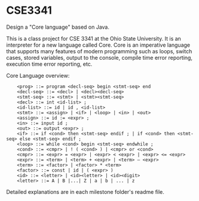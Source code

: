 # CSE3341
Design a "Core language" based on Java.

This is a class project for CSE 3341 at the Ohio State University. It is an interpreter for a new language called Core. Core is an imperative language that supports many features of modern programming such as loops, switch cases, stored variables, output to the console, compile time error reporting, execution time error reporting, etc.

Core Language overview:
```
    <prog> ::= program <decl-seq> begin <stmt-seq> end 
    <decl-seq> ::= <decl> | <decl><decl-seq>
    <stmt-seq> ::= <stmt> | <stmt><stmt-seq>
    <decl> ::= int <id-list> ; 
    <id-list> ::= id | id , <id-list> 
    <stmt> ::= <assign> | <if> | <loop> | <in> | <out> 
    <assign> ::= id := <expr> ;
    <in> ::= input id ; 
    <out> ::= output <expr> ; 
    <if> ::= if <cond> then <stmt-seq> endif ; | if <cond> then <stmt-seq> else <stmt-seq> endif ;
    <loop> ::= while <cond> begin <stmt-seq> endwhile ; 
    <cond> ::= <cmpr> | ! ( <cond> ) | <cmpr> or <cond>
    <cmpr> ::= <expr> = <expr> | <expr> < <expr> | <expr> <= <expr>
    <expr> ::= <term> | <term> + <expr> | <term> – <expr>
    <term> ::= <factor> | <factor> * <term>
    <factor> ::= const | id | ( <expr> )
    <id> ::= <letter> | <id><letter> | <id><digit>
    <letter> ::= A | B |...| Z | a | b | ... | z
```

Detailed explanations are in each milestone folder's readme file.

